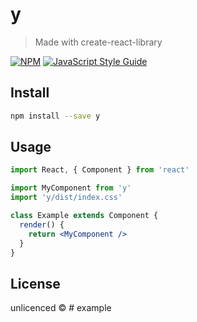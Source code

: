 # y

> Made with create-react-library

[![NPM](https://img.shields.io/npm/v/y.svg)](https://www.npmjs.com/package/y) [![JavaScript Style Guide](https://img.shields.io/badge/code_style-standard-brightgreen.svg)](https://standardjs.com)

## Install

```bash
npm install --save y
```

## Usage

```jsx
import React, { Component } from 'react'

import MyComponent from 'y'
import 'y/dist/index.css'

class Example extends Component {
  render() {
    return <MyComponent />
  }
}
```

## License

unlicenced © [](https://github.com/)
#   e x a m p l e  
 